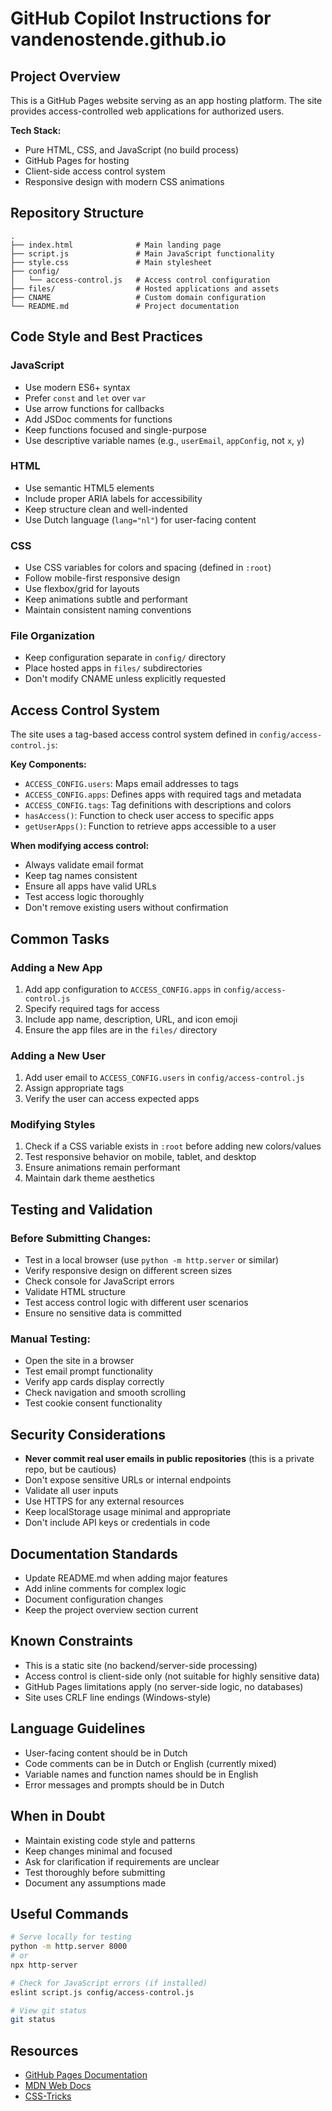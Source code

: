 # GitHub Copilot Instructions for vandenostende.github.io

## Project Overview

This is a GitHub Pages website serving as an app hosting platform. The site provides access-controlled web applications for authorized users.

**Tech Stack:**
- Pure HTML, CSS, and JavaScript (no build process)
- GitHub Pages for hosting
- Client-side access control system
- Responsive design with modern CSS animations

## Repository Structure

```
.
├── index.html              # Main landing page
├── script.js               # Main JavaScript functionality
├── style.css               # Main stylesheet
├── config/
│   └── access-control.js   # Access control configuration
├── files/                  # Hosted applications and assets
├── CNAME                   # Custom domain configuration
└── README.md               # Project documentation
```

## Code Style and Best Practices

### JavaScript
- Use modern ES6+ syntax
- Prefer `const` and `let` over `var`
- Use arrow functions for callbacks
- Add JSDoc comments for functions
- Keep functions focused and single-purpose
- Use descriptive variable names (e.g., `userEmail`, `appConfig`, not `x`, `y`)

### HTML
- Use semantic HTML5 elements
- Include proper ARIA labels for accessibility
- Keep structure clean and well-indented
- Use Dutch language (`lang="nl"`) for user-facing content

### CSS
- Use CSS variables for colors and spacing (defined in `:root`)
- Follow mobile-first responsive design
- Use flexbox/grid for layouts
- Keep animations subtle and performant
- Maintain consistent naming conventions

### File Organization
- Keep configuration separate in `config/` directory
- Place hosted apps in `files/` subdirectories
- Don't modify CNAME unless explicitly requested

## Access Control System

The site uses a tag-based access control system defined in `config/access-control.js`:

**Key Components:**
- `ACCESS_CONFIG.users`: Maps email addresses to tags
- `ACCESS_CONFIG.apps`: Defines apps with required tags and metadata
- `ACCESS_CONFIG.tags`: Tag definitions with descriptions and colors
- `hasAccess()`: Function to check user access to specific apps
- `getUserApps()`: Function to retrieve apps accessible to a user

**When modifying access control:**
- Always validate email format
- Keep tag names consistent
- Ensure all apps have valid URLs
- Test access logic thoroughly
- Don't remove existing users without confirmation

## Common Tasks

### Adding a New App
1. Add app configuration to `ACCESS_CONFIG.apps` in `config/access-control.js`
2. Specify required tags for access
3. Include app name, description, URL, and icon emoji
4. Ensure the app files are in the `files/` directory

### Adding a New User
1. Add user email to `ACCESS_CONFIG.users` in `config/access-control.js`
2. Assign appropriate tags
3. Verify the user can access expected apps

### Modifying Styles
1. Check if a CSS variable exists in `:root` before adding new colors/values
2. Test responsive behavior on mobile, tablet, and desktop
3. Ensure animations remain performant
4. Maintain dark theme aesthetics

## Testing and Validation

### Before Submitting Changes:
- Test in a local browser (use `python -m http.server` or similar)
- Verify responsive design on different screen sizes
- Check console for JavaScript errors
- Validate HTML structure
- Test access control logic with different user scenarios
- Ensure no sensitive data is committed

### Manual Testing:
- Open the site in a browser
- Test email prompt functionality
- Verify app cards display correctly
- Check navigation and smooth scrolling
- Test cookie consent functionality

## Security Considerations

- **Never commit real user emails in public repositories** (this is a private repo, but be cautious)
- Don't expose sensitive URLs or internal endpoints
- Validate all user inputs
- Use HTTPS for any external resources
- Keep localStorage usage minimal and appropriate
- Don't include API keys or credentials in code

## Documentation Standards

- Update README.md when adding major features
- Add inline comments for complex logic
- Document configuration changes
- Keep the project overview section current

## Known Constraints

- This is a static site (no backend/server-side processing)
- Access control is client-side only (not suitable for highly sensitive data)
- GitHub Pages limitations apply (no server-side logic, no databases)
- Site uses CRLF line endings (Windows-style)

## Language Guidelines

- User-facing content should be in Dutch
- Code comments can be in Dutch or English (currently mixed)
- Variable names and function names should be in English
- Error messages and prompts should be in Dutch

## When in Doubt

- Maintain existing code style and patterns
- Keep changes minimal and focused
- Ask for clarification if requirements are unclear
- Test thoroughly before submitting
- Document any assumptions made

## Useful Commands

```bash
# Serve locally for testing
python -m http.server 8000
# or
npx http-server

# Check for JavaScript errors (if installed)
eslint script.js config/access-control.js

# View git status
git status
```

## Resources

- [GitHub Pages Documentation](https://docs.github.com/en/pages)
- [MDN Web Docs](https://developer.mozilla.org/)
- [CSS-Tricks](https://css-tricks.com/)

